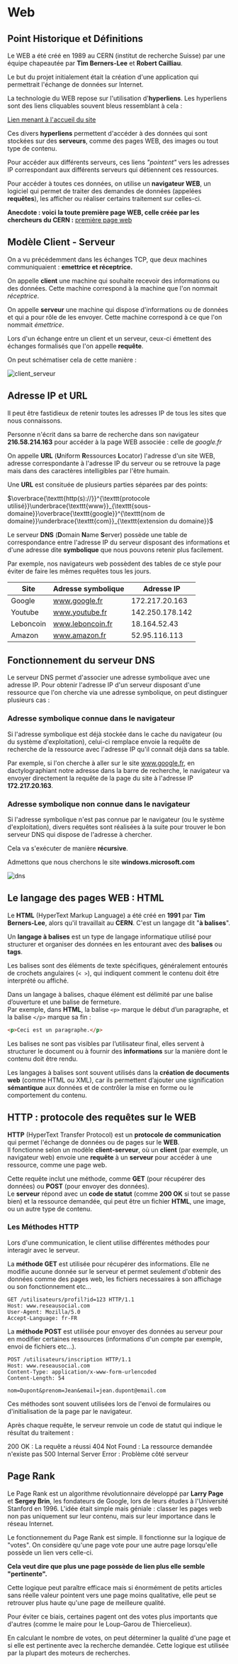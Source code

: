 # Web

## Point Historique et Définitions

Le WEB a été créé en 1989 au CERN (institut de recherche Suisse) par une équipe chapeautée par **Tim Berners-Lee** et **Robert Cailliau**.

Le but du projet initialement était la création d'une application qui permettrait l'échange de données sur Internet.

La technologie du WEB repose sur l'utilisation d'**hyperliens**. 
Les hyperliens sont des liens cliquables souvent bleus ressemblant à cela :

[Lien menant à l'accueil du site](../../index.md)

Ces divers **hyperliens** permettent d'accéder à des données qui sont stockées sur des **serveurs**, comme des pages WEB, des images ou tout type de contenu.

Pour accéder aux différents serveurs, ces liens *"pointent"* vers les adresses IP correspondant aux différents serveurs qui détiennent ces ressources.

Pour accéder à toutes ces données, on utilise un **navigateur WEB**, un logiciel qui permet de traiter des demandes de données (appelées **requêtes**), les afficher ou réaliser certains traitement sur celles-ci.

**Anecdote : voici la toute première page WEB, celle créée par les chercheurs du CERN :** [première page web](http://info.cern.ch/hypertext/WWW/TheProject.html)

## Modèle Client - Serveur

On a vu précédemment dans les échanges TCP, que deux machines communiquaient : **emettrice et réceptrice.**

On appelle **client** une machine qui souhaite recevoir des informations ou des données. Cette machine correspond à la machine que l'on nommait *réceptrice*.

On appelle **serveur** une machine qui dispose d'informations ou de données et qui a pour rôle de les envoyer. Cette machine correspond à ce que l'on nommait *émettrice*.

Lors d'un échange entre un client et un serveur, ceux-ci émettent des échanges formalisés que l'on appelle **requête**.

On peut schématiser cela de cette manière : 

![client_serveur](client_serveur.png)

## Adresse IP et URL

Il peut être fastidieux de retenir toutes les adresses IP de tous les sites que nous connaissons.

Personne n'écrit dans sa barre de recherche dans son navigateur **216.58.214.163** pour accéder à la page WEB associée : celle de *google.fr*

On appelle **URL** (**U**niform **R**essources **L**ocator) l'adresse d'un site WEB, adresse correspondante à l'adresse IP du serveur ou se retrouve la page mais dans des caractères intelligibles par l'être humain.

Une **URL** est consituée de plusieurs parties séparées par des points:

$\overbrace{\texttt{http(s)://}}^{\texttt{protocole utilisé}}\underbrace{\texttt{www}}_{\texttt{sous-domaine}}\overbrace{\texttt{google}}^{\texttt{nom de domaine}}\underbrace{\texttt{com}}_{\texttt{extension du domaine}}$

Le serveur **DNS** (**D**omain **N**ame **S**erver) possède une table de correspondance entre l'adresse IP du serveur disposant des informations et d'une adresse dite **symbolique** que nous pouvons retenir plus facilement.

Par exemple, nos navigateurs web possèdent des tables de ce style pour éviter de faire les mêmes requêtes tous les jours.

|Site|Adresse symbolique|Adresse IP|
|-|-|-|
|Google|www.google.fr|172.217.20.163|
|Youtube|www.youtube.fr|142.250.178.142|
|Leboncoin|www.leboncoin.fr|18.164.52.43|
|Amazon|www.amazon.fr|52.95.116.113|

## Fonctionnement du serveur DNS

Le serveur DNS permet d'associer une adresse symbolique avec une adresse IP.
Pour obtenir l'adresse IP d'un serveur disposant d'une ressource que l'on cherche via une adresse symbolique, on peut distinguer plusieurs cas :

### Adresse symbolique connue dans le navigateur

Si l'adresse symbolique est déjà stockée dans le cache du navigateur (ou du système d'exploitation), celui-ci remplace envoie la requête de recherche de la ressource avec l'adresse IP qu'il connait déjà dans sa table.

Par exemple, si l'on cherche à aller sur le site www.google.fr, en dactylographiant notre adresse dans la barre de recherche, le navigateur va envoyer directement la requête de la page du site à l'adresse IP **172.217.20.163**.

### Adresse symbolique non connue dans le navigateur

Si l'adresse symbolique n'est pas connue par le navigateur (ou le système d'exploitation), divers requêtes sont réalisées à la suite pour trouver le bon serveur DNS qui dispose de l'adresse à chercher.

Cela va s'exécuter de manière **récursive**.

Admettons que nous cherchons le site **windows.microsoft.com**

![dns](dns.png)

## Le langage des pages WEB : HTML

Le **HTML** (HyperText Markup Language) a été créé en **1991** par **Tim Berners-Lee**, alors qu'il travaillait au **CERN**. C'est un langage dit "**à balises**".

Un **langage à balises** est un type de langage informatique utilisé pour structurer et organiser des données en les entourant avec des **balises** ou **tags**.  

Les balises sont des éléments de texte spécifiques, généralement entourés de crochets angulaires (`< >`), qui indiquent comment le contenu doit être interprété ou affiché.

Dans un langage à balises, chaque élément est délimité par une balise d’ouverture et une balise de fermeture.  
Par exemple, dans **HTML**, la balise `<p>` marque le début d’un paragraphe, et la balise `</p>` marque sa fin :

```html
<p>Ceci est un paragraphe.</p>
```

Les balises ne sont pas visibles par l’utilisateur final, elles servent à structurer le document ou à fournir des **informations** sur la manière dont le contenu doit être rendu.  

Les langages à balises sont souvent utilisés dans la **création de documents web** (comme HTML ou XML), car ils permettent d’ajouter une signification **sémantique** aux données et de contrôler la mise en forme ou le comportement du contenu.


## HTTP : protocole des requêtes sur le WEB

**HTTP** (HyperText Transfer Protocol) est un **protocole de communication** qui permet l'échange de données ou de pages sur le **WEB**.  
Il fonctionne selon un modèle **client-serveur**, où un **client** (par exemple, un navigateur web) envoie une **requête** à un **serveur** pour accéder à une ressource, comme une page web.  

Cette requête inclut une méthode, comme **GET** (pour récupérer des données) ou **POST** (pour envoyer des données).  
Le **serveur** répond avec un **code de statut** (comme **200 OK** si tout se passe bien) et la ressource demandée, qui peut être un fichier **HTML**, une image, ou un autre type de contenu.  

### Les Méthodes HTTP
Lors d'une communication, le client utilise différentes méthodes pour interagir avec le serveur.

La **méthode GET** est utilisée pour récupérer des informations. Elle ne modifie aucune donnée sur le serveur et permet seulement d'obtenir des données comme des pages web, les fichiers necessaires à son affichage ou son fonctionnement etc...

```
GET /utilisateurs/profil?id=123 HTTP/1.1
Host: www.reseausocial.com
User-Agent: Mozilla/5.0
Accept-Language: fr-FR
```

La **méthode POST** est utilisée pour envoyer des données au serveur pour en modifier certaines ressources (informations d'un compte par exemple, envoi de fichiers etc...).

```
POST /utilisateurs/inscription HTTP/1.1
Host: www.reseausocial.com
Content-Type: application/x-www-form-urlencoded
Content-Length: 54

nom=Dupont&prenom=Jean&email=jean.dupont@email.com
```

Ces méthodes sont souvent utilisées lors de l'envoi de formulaires ou d'initialisation de la page par le navigateur.

Après chaque requête, le serveur renvoie un code de statut qui indique le résultat du traitement :

200 OK : La requête a réussi
404 Not Found : La ressource demandée n'existe pas
500 Internal Server Error : Problème côté serveur

## Page Rank

Le Page Rank est un algorithme révolutionnaire développé par **Larry Page** et **Sergey Brin**, les fondateurs de Google, lors de leurs études à l'Université Stanford en 1996. L'idée était simple mais géniale : classer les pages web non pas uniquement sur leur contenu, mais sur leur importance dans le réseau Internet.

Le fonctionnement du Page Rank est simple. Il fonctionne sur la logique de "votes".
On considère qu'une page vote pour une autre page lorsqu'elle possède un lien vers celle-ci.

**Cela veut dire que plus une page possède de lien plus elle semble "pertinente".**

Cette logique peut paraître efficace mais si énormément de petits articles sans réelle valeur pointent vers une page moins qualitative, elle peut se retrouver plus haute qu'une page de meilleure qualité.

Pour éviter ce biais, certaines pagent ont des votes plus importants que d'autres (comme le maire pour le Loup-Garou de Thiercelieux).

En calculant le nombre de votes, on peut déterminer la qualité d'une page et si elle est pertinente avec la recherche demandée. Cette logique est utilisée par la plupart des moteurs de recherches.
